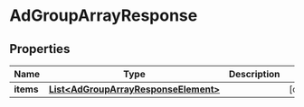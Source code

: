 

# AdGroupArrayResponse

## Properties

Name | Type | Description | Notes
------------ | ------------- | ------------- | -------------
**items** | [**List&lt;AdGroupArrayResponseElement&gt;**](AdGroupArrayResponseElement.md) |  |  [optional]




